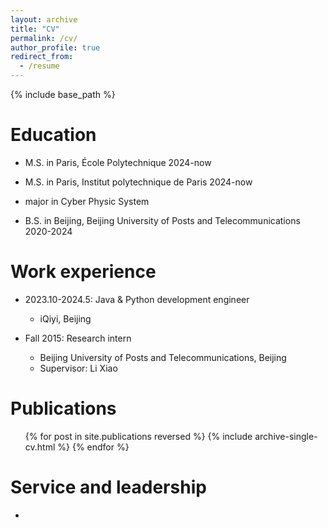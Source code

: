 ```yaml
---
layout: archive
title: "CV"
permalink: /cv/
author_profile: true
redirect_from:
  - /resume
---
```


{% include base_path %}

Education
======
* M.S. in Paris, École Polytechnique 2024-now
* M.S. in Paris, Institut polytechnique de Paris 2024-now
 * major in Cyber Physic System

* B.S. in Beijing, Beijing University of Posts and Telecommunications 2020-2024

Work experience
======
* 2023.10-2024.5: Java & Python development engineer
  * iQiyi, Beijing

* Fall 2015: Research intern
  * Beijing University of Posts and Telecommunications, Beijing
  * Supervisor: Li Xiao

  

Publications
======
  <ul>{% for post in site.publications reversed %}
    {% include archive-single-cv.html %}
  {% endfor %}</ul>
  

  
Service and leadership
======
* 
